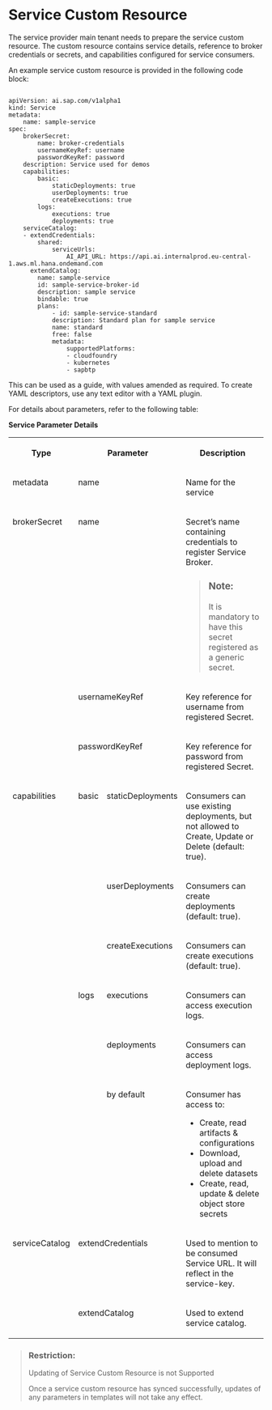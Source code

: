 <!-- loio59f767c1874f4b46b6c55e93c0b1e900 -->

# Service Custom Resource

The service provider main tenant needs to prepare the service custom resource. The custom resource contains service details, reference to broker credentials or secrets, and capabilities configured for service consumers.

An example service custom resource is provided in the following code block:

```

apiVersion: ai.sap.com/v1alpha1
kind: Service
metadata:
	name: sample-service
spec:
	brokerSecret:
		name: broker-credentials
		usernameKeyRef: username
		passwordKeyRef: password
	description: Service used for demos
	capabilities:
		basic:
			staticDeployments: true
			userDeployments: true
			createExecutions: true
		logs:
			executions: true
			deployments: true
	serviceCatalog:
	- extendCredentials:
		shared:
			serviceUrls:
				AI_API_URL: https://api.ai.internalprod.eu-central-1.aws.ml.hana.ondemand.com
	  extendCatalog:
		name: sample-service
		id: sample-service-broker-id
		description: sample service
		bindable: true
		plans:
			- id: sample-service-standard
			description: Standard plan for sample service
			name: standard
			free: false					
			metadata:
				supportedPlatforms:
				- cloudfoundry
				- kubernetes
				- sapbtp

```

This can be used as a guide, with values amended as required. To create YAML descriptors, use any text editor with a YAML plugin.

For details about parameters, refer to the following table:

**Service Parameter Details**


<table>
<tr>
<th valign="top">

Type

</th>
<th valign="top" colspan="2">

Parameter

</th>
<th valign="top">

Description

</th>
</tr>
<tr>
<td valign="top">

metadata

</td>
<td valign="top" colspan="2">

name

</td>
<td valign="top">

Name for the service

</td>
</tr>
<tr>
<td valign="top" rowspan="3">

brokerSecret

</td>
<td valign="top" colspan="2">

name

</td>
<td valign="top">

Secret’s name containing credentials to register Service Broker.

> ### Note:  
> It is mandatory to have this secret registered as a generic secret.



</td>
</tr>
<tr>
<td valign="top" colspan="2">

usernameKeyRef

</td>
<td valign="top">

Key reference for username from registered Secret.

</td>
</tr>
<tr>
<td valign="top" colspan="2">

passwordKeyRef

</td>
<td valign="top">

Key reference for password from registered Secret.

</td>
</tr>
<tr>
<td valign="top" rowspan="6">

capabilities

</td>
<td valign="top" rowspan="3">

basic

</td>
<td valign="top">

staticDeployments

</td>
<td valign="top">

Consumers can use existing deployments, but not allowed to Create, Update or Delete \(default: true\).

</td>
</tr>
<tr>
<td valign="top">

userDeployments

</td>
<td valign="top">

Consumers can create deployments \(default: true\).

</td>
</tr>
<tr>
<td valign="top">

createExecutions

</td>
<td valign="top">

Consumers can create executions \(default: true\).

</td>
</tr>
<tr>
<td valign="top" rowspan="3">

logs

</td>
<td valign="top">

executions

</td>
<td valign="top">

Consumers can access execution logs.

</td>
</tr>
<tr>
<td valign="top">

deployments

</td>
<td valign="top">

Consumers can access deployment logs.

</td>
</tr>
<tr>
<td valign="top">

by default

</td>
<td valign="top">

Consumer has access to:

-   Create, read artifacts & configurations
-   Download, upload and delete datasets
-   Create, read, update & delete object store secrets



</td>
</tr>
<tr>
<td valign="top" rowspan="2">

serviceCatalog

</td>
<td valign="top" colspan="2">

extendCredentials

</td>
<td valign="top">

Used to mention to be consumed Service URL. It will reflect in the service-key.

</td>
</tr>
<tr>
<td valign="top" colspan="2">

extendCatalog

</td>
<td valign="top">

Used to extend service catalog.

</td>
</tr>
</table>

> ### Restriction:  
> Updating of Service Custom Resource is not Supported
> 
> Once a service custom resource has synced successfully, updates of any parameters in templates will not take any effect.


